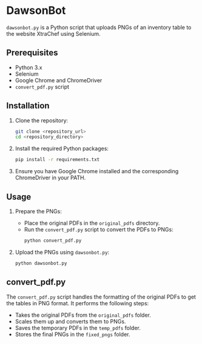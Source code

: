 # DawsonBot

`dawsonbot.py` is a Python script that uploads PNGs of an inventory table to the website XtraChef using Selenium.

## Prerequisites

- Python 3.x
- Selenium
- Google Chrome and ChromeDriver
- `convert_pdf.py` script

## Installation

1. Clone the repository:
    ```sh
    git clone <repository_url>
    cd <repository_directory>
    ```

2. Install the required Python packages:
    ```sh
    pip install -r requirements.txt
    ```

3. Ensure you have Google Chrome installed and the corresponding ChromeDriver in your PATH.

## Usage

1. Prepare the PNGs:
    - Place the original PDFs in the `original_pdfs` directory.
    - Run the `convert_pdf.py` script to convert the PDFs to PNGs:
        ```sh
        python convert_pdf.py
        ```

2. Upload the PNGs using `dawsonbot.py`:
    ```sh
    python dawsonbot.py
    ```

## convert_pdf.py

The `convert_pdf.py` script handles the formatting of the original PDFs to get the tables in PNG format. It performs the following steps:
- Takes the original PDFs from the `original_pdfs` folder.
- Scales them up and converts them to PNGs.
- Saves the temporary PDFs in the `temp_pdfs` folder.
- Stores the final PNGs in the `fixed_pngs` folder.
